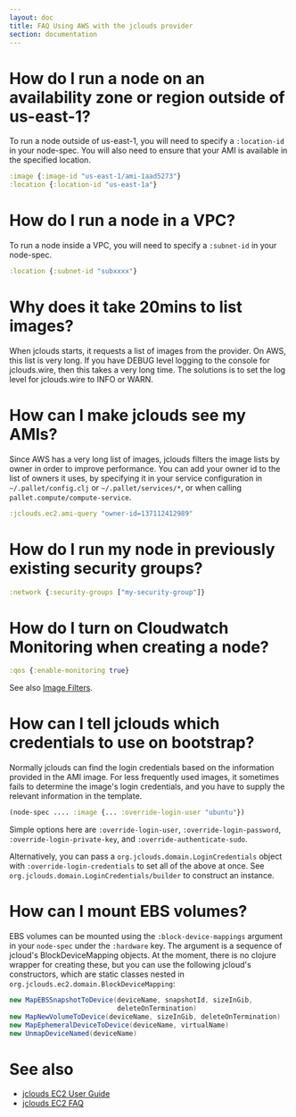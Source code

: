 ```yaml
---
layout: doc
title: FAQ Using AWS with the jclouds provider
section: documentation
---
```


# How do I run a node on an availability zone or region outside of us-east-1?

To run a node outside of us-east-1, you will need to specify a `:location-id` in
your node-spec. You will also need to ensure that your AMI is available in the
specified location.

``` clojure
:image {:image-id "us-east-1/ami-1aad5273"}
:location {:location-id "us-east-1a"}
```

# How do I run a node in a VPC?

To run a node inside a VPC, you will need to specify a `:subnet-id` in
your node-spec.

``` clojure
:location {:subnet-id "subxxxx"}
```

# Why does it take 20mins to list images?

When jclouds starts, it requests a list of images from the provider. On AWS,
this list is very long.  If you have DEBUG level logging to the console for
jclouds.wire, then this takes a very long time. The solutions is to set the log
level for jclouds.wire to INFO or WARN.

# How can I make jclouds see my AMIs?

Since AWS has a very long list of images, jclouds filters the image lists by
owner in order to improve performance. You can add your owner id to the list of
owners it uses, by specifying it in your service configuration in
`~/.pallet/config.clj` or `~/.pallet/services/*`, or when calling
`pallet.compute/compute-service`.

``` clojure
:jclouds.ec2.ami-query "owner-id=137112412989"
```

# How do I run my node in previously existing security groups?

``` clojure
:network {:security-groups ["my-security-group"]}
```

# How do I turn on Cloudwatch Monitoring when creating a node?

``` clojure
:qos {:enable-monitoring true}
```

See also
[Image Filters](http://www.jclouds.org/documentation/userguide/using-ec2/).

# How can I tell jclouds which credentials to use on bootstrap?

Normally jclouds can find the login credentials based on the information
provided in the AMI image.  For less frequently used images, it sometimes fails
to determine the image's login credentials, and you have to supply the relevant
information in the template.

``` clojure
(node-spec .... :image {... :override-login-user "ubuntu"})
```

Simple options here are `:override-login-user`, `:override-login-password`,
`:override-login-private-key`, and `:override-authenticate-sudo`.

Alternatively, you can pass a `org.jclouds.domain.LoginCredentials` object with
`:override-login-credentials` to set all of the above at once.  See
`org.jclouds.domain.LoginCredentials/builder` to construct an instance.

# How can I mount EBS volumes?

EBS volumes can be mounted using the `:block-device-mappings` argument in your
`node-spec` under the `:hardware` key.  The argument is a sequence of jcloud's
BlockDeviceMapping objects.  At the moment, there is no clojure wrapper for
creating these, but you can use the following jcloud's constructors, which are
static classes nested in `org.jclouds.ec2.domain.BlockDeviceMapping`:

```java
new MapEBSSnapshotToDevice(deviceName, snapshotId, sizeInGib,
                           deleteOnTermination)
new MapNewVolumeToDevice(deviceName, sizeInGib, deleteOnTermination)
new MapEphemeralDeviceToDevice(deviceName, virtualName)
new UnmapDeviceNamed(deviceName)
```

# See also

- [jclouds EC2 User Guide](http://www.jclouds.org/documentation/userguide/using-ec2/)
- [jclouds EC2 FAQ](http://www.jclouds.org/documentation/faqs/ec2-faq/)
